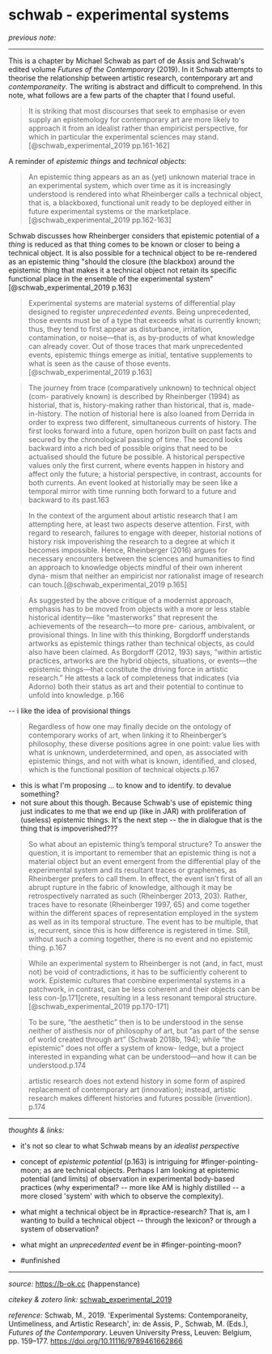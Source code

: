 # schwab - experimental systems

_previous note:_ 

---

This is a chapter by Michael Schwab as part of de Assis and Schwab's edited volume _Futures of the Contemporary_ (2019). In it Schwab attempts to theorise the relationship between artistic research, contemporary art and _contemporaneity_. The writing is abstract and difficult to comprehend. In this note, what follows are a few parts of the chapter that I found useful.

>It is striking that most discourses that seek to emphasise or even supply an epistemology for contemporary art are more likely to approach it from an idealist rather than empiricist perspective, for which in particular the experimental sciences may stand.[@schwab_experimental_2019 pp.161-162]

A reminder of _epistemic things_ and _technical objects_:

>An epistemic thing appears as an as (yet) unknown material trace in an experimental system, which over time as it is increasingly understood is rendered into what Rheinberger calls a technical object, that is, a blackboxed, functional unit ready to be deployed either in future experimental systems or the marketplace.[@schwab_experimental_2019 pp.162-163]

Schwab discusses how Rheinberger considers that epistemic potential of a _thing_ is reduced as that thing comes to be known or closer to being a technical object. It is also possible for a technical object to be re-rendered as an epistemic thing "should the closure (the blackbox) around the epistemic thing that makes it a technical object not retain its specific functional place in the ensemble of the experimental system"[@schwab_experimental_2019 p.163] 


>Experimental systems are material systems of differential play designed to register _unprecedented events_. Being unprecedented, those events must be of a type that exceeds what is currently known; thus, they tend to first appear as disturbance, irritation, contamination, or noise—that is, as by-products of what knowledge can already cover. Out of those traces that mark unprecedented events, epistemic things emerge as initial, tentative supplements to what is seen as the cause of those events.[@schwab_experimental_2019 p.163]



>The journey from trace (comparatively unknown) to technical object (com- paratively known) is described by Rheinberger (1994) as historial, that is, history-making rather than historical, that is, made-in-history. The notion of historial here is also loaned from Derrida in order to express two different, simultaneous currents of history. The first looks forward into a future, open horizon built on past facts and secured by the chronological passing of time. The second looks backward into a rich bed of possible origins that need to be actualised should the future be possible. A historical perspective values only the first current, where events happen in history and affect only the future; a historial perspective, in contrast, accounts for both currents. An event looked at historially may be seen like a temporal mirror with time running both forward to a future and backward to its past.163

>In the context of the argument about artistic research that I am attempting here, at least two aspects deserve attention. First, with regard to research, failures to engage with deeper, historial notions of history risk impoverishing the research to a degree at which it becomes impossible. Hence, Rheinberger (2016) argues for necessary encounters between the sciences and humanities to find an approach to knowledge objects mindful of their own inherent dyna- mism that neither an empiricist nor rationalist image of research can touch.[@schwab_experimental_2019 p.165]

>As suggested by the above critique of a modernist approach, emphasis has to be moved from objects with a more or less stable historical identity—like “masterworks” that represent the achievements of the research—to more pre- carious, ambivalent, or provisional things. In line with this thinking, Borgdorff understands artworks as epistemic things rather than technical objects, as could also have been claimed. As Borgdorff (2012, 193) says, “within artistic practices, artworks are the hybrid objects, situations, or events—the epistemic things—that constitute the driving force in artistic research.” He attests a lack of completeness that indicates (via Adorno) both their status as art and their potential to continue to unfold into knowledge. p.166

-- i like the idea of provisional things 

>Regardless of how one may finally decide on the ontology of contemporary works of art, when linking it to Rheinberger’s philosophy, these diverse positions agree in one point: value lies with what is unknown, underdetermined, and open, as associated with epistemic things, and not with what is known, identified, and closed, which is the functional position of technical objects.p.167

- this is what I'm proposing ... to know and to identify. to devalue something? 
- not sure about this though. Because Schwab's use of epistemic thing just indicates to me that we end up (like in JAR) with proliferation of (useless) epistemic things. It's the next step -- the in dialogue that is the thing that is impoverished??? 

>So what about an epistemic thing’s temporal structure? To answer the question, it is important to remember that an epistemic thing is not a material object but an event emergent from the differential play of the experimental system and its resultant traces or graphemes, as Rheinberger prefers to call them. In effect, the event isn’t first of all an abrupt rupture in the fabric of knowledge, although it may be retrospectively narrated as such (Rheinberger 2013, 203). Rather, traces have to resonate (Rheinberger 1997, 65) and come together within the different spaces of representation employed in the system as well as in its temporal structure. The event has to be multiple, that is, recurrent, since this is how difference is registered in time. Still, without such a coming together, there is no event and no epistemic thing. p.167

>While an experimental system to Rheinberger is not (and, in fact, must not) be void of contradictions, it has to be sufficiently coherent to work. Epistemic cultures that combine experimental systems in a patchwork, in contrast, can be less coherent and their objects can be less con-[p.171]crete, resulting in a less resonant temporal structure.[@schwab_experimental_2019 pp.170-171]

>To be sure, “the aesthetic” then is to be understood in the sense neither of aisthesis nor of philosophy of art, but “as part of the sense of world created through art” (Schwab 2018b, 194); while “the epistemic” does not offer a system of know- ledge, but a project interested in expanding what can be understood—and how it can be understood.p.174

>artistic research does not extend history in some form of aspired replacement of contemporary art (innovation); instead, artistic research makes different histories and futures possible (invention). p.174

---

_thoughts & links:_

- it's not so clear to what Schwab means by an _idealist perspective_
- concept of _epistemic potential_ (p.163) is intriguing for #finger-pointing-moon; as are technical objects. Perhaps I am looking at epistemic potential (and limits) of observation in experimental body-based practices (why experimental? -- more like AM is highly distilled -- a more closed 'system' with which to observe the complexity). 
- what might a technical object be in #practice-research? That is, am I wanting to build a technical object -- through the lexicon? or through a system of observation? 
- what might an _unprecedented event_ be in #finger-pointing-moon?

- #unfinished
---

_source:_ <https://b-ok.cc> (happenstance)

_citekey & zotero link:_ [schwab_experimental_2019](zotero://select/items/1_QG5KI5DL)

_reference:_ Schwab, M., 2019. 'Experimental Systems: Contemporaneity, Untimeliness, and Artistic Research', in: de Assis, P., Schwab, M. (Eds.), _Futures of the Contemporary_. Leuven University Press, Leuven: Belgium, pp. 159–177. <https://doi.org/10.11116/9789461662866>


